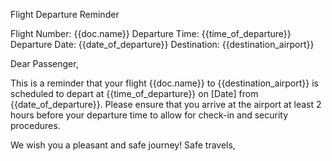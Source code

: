 <p>Flight Departure Reminder</p>

<p>Flight Number: {{doc.name}}
Departure Time: {{time_of_departure}}
Departure Date: {{date_of_departure}}
Destination: {{destination_airport}}</p>

<p>Dear Passenger,</p>

<p>This is a reminder that your flight {{doc.name}} to {{destination_airport}} is scheduled to depart at {{time_of_departure}} on [Date] from {{date_of_departure}}. 
Please ensure that you arrive at the airport at least 2 hours before your departure time to allow for check-in and security procedures.</p>

<p>We wish you a pleasant and safe journey!
Safe travels,</p>
